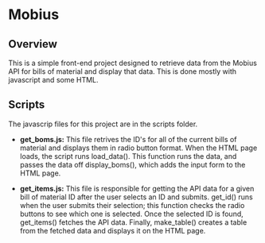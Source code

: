 # Mobius

## Overview
This is a simple front-end project designed to retrieve data from the Mobius API for bills of material and display that data. This is done mostly with javascript and some HTML.

## Scripts

The javascrip files for this project are in the scripts folder.

* **get_boms.js:** This file retrives the ID's for all of the current bills of material and displays them in radio button format. When the HTML page loads, the script runs load_data(). This function runs the data, and passes the data off display_boms(), which adds the input form to the HTML page.

* **get_items.js:** This file is responsible for getting the API data for a given bill of material ID after the user selects an ID and submits. get_id() runs when the user submits their selection; this function checks the radio buttons to see which one is selected. Once the selected ID is found, get_items() fetches the API data. Finally, make_table() creates a table from the fetched data and displays it on the HTML page.